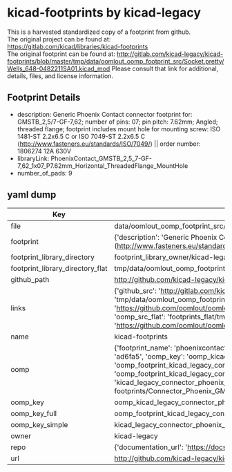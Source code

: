 # kicad-footprints by kicad-legacy  
This is a harvested standardized copy of a footprint from github.  
The original project can be found at:  
https://gitlab.com/kicad/libraries/kicad-footprints  
The original footprint can be found at:
http://gitlab.com/kicad-legacy/kicad-footprints/blob/master/tmp/data/oomlout_oomp_footprint_src/Socket.pretty/Wells_648-0482211SA01.kicad_mod
Please consult that link for additional, details, files, and license information.  
## Footprint Details
* description: Generic Phoenix Contact connector footprint for: GMSTB_2,5/7-GF-7,62; number of pins: 07; pin pitch: 7.62mm; Angled; threaded flange; footprint includes mount hole for mounting screw: ISO 1481-ST 2.2x6.5 C or ISO 7049-ST 2.2x6.5 C (http://www.fasteners.eu/standards/ISO/7049/) || order number: 1806274 12A 630V  
* libraryLink: PhoenixContact_GMSTB_2,5_7-GF-7,62_1x07_P7.62mm_Horizontal_ThreadedFlange_MountHole  
* number_of_pads: 9  
## yaml dump  
| Key | Value |  
| --- | --- |  
| file | data/oomlout_oomp_footprint_src/kicad-footprints/Connector_Phoenix_GMSTB.pretty/PhoenixContact_GMSTB_2,5_7-GF-7,62_1x07_P7.62mm_Horizontal_ThreadedFlange_MountHole.kicad_mod |  
| footprint | {'description': 'Generic Phoenix Contact connector footprint for: GMSTB_2,5/7-GF-7,62; number of pins: 07; pin pitch: 7.62mm; Angled; threaded flange; footprint includes mount hole for mounting screw: ISO 1481-ST 2.2x6.5 C or ISO 7049-ST 2.2x6.5 C (http://www.fasteners.eu/standards/ISO/7049/) || order number: 1806274 12A 630V', 'libraryLink': 'PhoenixContact_GMSTB_2,5_7-GF-7,62_1x07_P7.62mm_Horizontal_ThreadedFlange_MountHole', 'number_of_pads': 9} |  
| footprint_library_directory | footprint_library_owner/kicad-legacy_kicad-footprints |  
| footprint_library_directory_flat | tmp/data/oomlout_oomp_footprint_src/footprints_flat/kicad_legacy_connector_phoenix_gmstb_phoenixcontact_gmstb_2,5_7_gf_7,62_1x07_p7_62mm_horizontal_threadedflange_mounthole/working |  
| github_path | http://github.com/kicad-legacy/kicad-footprints/blob/master/tmp/data/oomlout_oomp_footprint_src/Connector_Phoenix_GMSTB.pretty/PhoenixContact_GMSTB_2,5_7-GF-7,62_1x07_P7.62mm_Horizontal_ThreadedFlange_MountHole.kicad_mod |  
| links | {'github_src': 'http://gitlab.com/kicad-legacy/kicad-footprints/blob/master/tmp/data/oomlout_oomp_footprint_src/Socket.pretty/Wells_648-0482211SA01.kicad_mod', 'github_src_repo': 'https://gitlab.com/kicad/libraries/kicad-footprints', 'oomp_bot': 'tmp/data/oomlout_oomp_footprint_src/footprints/kicad_legacy_connector_phoenix_gmstb_phoenixcontact_gmstb_2,5_7_gf_7,62_1x07_p7_62mm_horizontal_threadedflange_mounthole/working', 'oomp_bot_github': 'https://github.com/oomlout/oomlout_oomp_footprint_bot/tree/main/tmp/data/oomlout_oomp_footprint_src/footprints/kicad_legacy_connector_phoenix_gmstb_phoenixcontact_gmstb_2,5_7_gf_7,62_1x07_p7_62mm_horizontal_threadedflange_mounthole/working', 'oomp_src_flat': 'footprints_flat/tmp/data/oomlout_oomp_footprint_src/footprints_flat/kicad_legacy_connector_phoenix_gmstb_phoenixcontact_gmstb_2,5_7_gf_7,62_1x07_p7_62mm_horizontal_threadedflange_mounthole/working', 'oomp_src_flat_github': 'https://github.com/oomlout/oomlout_oomp_footprint_src/tree/main/tmp/data/oomlout_oomp_footprint_src/footprints_flat/kicad_legacy_connector_phoenix_gmstb_phoenixcontact_gmstb_2,5_7_gf_7,62_1x07_p7_62mm_horizontal_threadedflange_mounthole/working'} |  
| name | kicad-footprints |  
| oomp | {'footprint_name': 'phoenixcontact_gmstb_2,5_7_gf_7,62_1x07_p7_62mm_horizontal_threadedflange_mounthole', 'library_name': 'connector_phoenix_gmstb', 'md5': 'ad6fa5b31f78afb94e84b819d4ef404e', 'md5_10': 'ad6fa5b31f', 'md5_5': 'ad6fa', 'md5_6': 'ad6fa5', 'oomp_key': 'oomp_kicad_legacy_connector_phoenix_gmstb_phoenixcontact_gmstb_2,5_7_gf_7,62_1x07_p7_62mm_horizontal_threadedflange_mounthole', 'oomp_key_extra': 'oomp_footprint_kicad_legacy_connector_phoenix_gmstb_phoenixcontact_gmstb_2,5_7_gf_7,62_1x07_p7_62mm_horizontal_threadedflange_mounthole', 'oomp_key_full': 'oomp_footprint_kicad_legacy_connector_phoenix_gmstb_phoenixcontact_gmstb_2,5_7_gf_7,62_1x07_p7_62mm_horizontal_threadedflange_mounthole_ad6fa5', 'oomp_key_simple': 'kicad_legacy_connector_phoenix_gmstb_phoenixcontact_gmstb_2,5_7_gf_7,62_1x07_p7_62mm_horizontal_threadedflange_mounthole', 'original_filename': 'data/oomlout_oomp_footprint_src/kicad-footprints/Connector_Phoenix_GMSTB.pretty/PhoenixContact_GMSTB_2,5_7-GF-7,62_1x07_P7.62mm_Horizontal_ThreadedFlange_MountHole.kicad_mod', 'owner_name': 'kicad_legacy'} |  
| oomp_key | oomp_kicad_legacy_connector_phoenix_gmstb_phoenixcontact_gmstb_2,5_7_gf_7,62_1x07_p7_62mm_horizontal_threadedflange_mounthole |  
| oomp_key_full | oomp_footprint_kicad_legacy_connector_phoenix_gmstb_phoenixcontact_gmstb_2,5_7_gf_7,62_1x07_p7_62mm_horizontal_threadedflange_mounthole |  
| oomp_key_simple | kicad_legacy_connector_phoenix_gmstb_phoenixcontact_gmstb_2,5_7_gf_7,62_1x07_p7_62mm_horizontal_threadedflange_mounthole |  
| owner | kicad-legacy |  
| repo | {'documentation_url': 'https://docs.github.com/rest/repos/repos#get-a-repository', 'message': 'Not Found'} |  
| url | http://github.com/kicad-legacy/kicad-footprints |  

